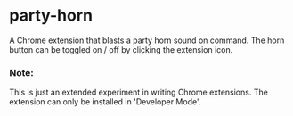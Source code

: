 # party-horn
A Chrome extension that blasts a party horn sound on command. The horn button can be toggled on / off by clicking the extension icon.

### Note:
This is just an extended experiment in writing Chrome extensions. The extension can only be installed in 'Developer Mode'.